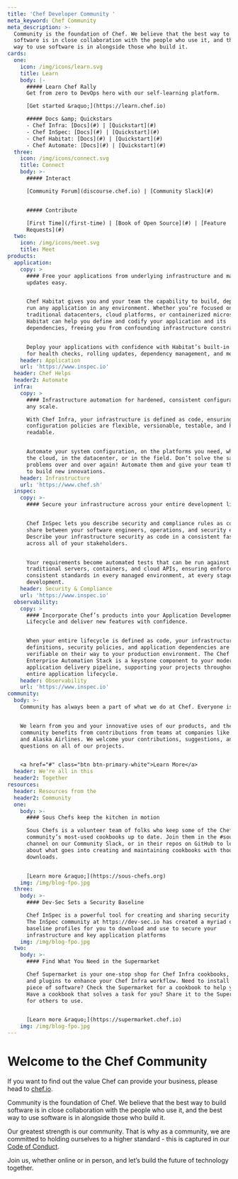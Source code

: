 ```yaml
---
title: 'Chef Developer Community '
meta_keyword: Chef Community
meta_description: >-
  Community is the foundation of Chef. We believe that the best way to build
  software is in close collaboration with the people who use it, and the best
  way to use software is in alongside those who build it. 
cards:
  one:
    icon: /img/icons/learn.svg
    title: Learn
    body: |-
      ##### Learn Chef Rally
      Get from zero to DevOps hero with our self-learning platform.

      [Get started &raquo;](https://learn.chef.io)

      ##### Docs &amp; Quickstars
      - Chef Infra: [Docs](#) | [Quickstart](#)
      - Chef InSpec: [Docs](#) | [Quickstart](#)
      - Chef Habitat: [Docs](#) | [Quickstart](#)
      - Chef Automate: [Docs](#) | [Quickstart](#)
  three:
    icon: /img/icons/connect.svg
    title: Connect
    body: >-
      ##### Interact

      [Community Forum](discourse.chef.io) | [Community Slack](#)


      ##### Contribute

      [First Time](/first-time) | [Book of Open Source](#) | [Feature
      Requests](#)
  two:
    icon: /img/icons/meet.svg
    title: Meet
products:
  application:
    copy: >
      #### Free your applications from underlying infrastructure and make
      updates easy.


      Chef Habitat gives you and your team the capability to build, deploy, and
      run any application in any environment. Whether you’re focused on
      traditional datacenters, cloud platforms, or containerized microservices,
      Habitat can help you define and codify your application and its
      dependencies, freeing you from confounding infrastructure constraints.


      Deploy your applications with confidence with Habitat’s built-in support
      for health checks, rolling updates, dependency management, and more. 
    header: Application
    url: 'https://www.inspec.io'
  header: Chef Helps
  header2: Automate
  infra:
    copy: >
      #### Infrastructure automation for hardened, consistent configuration at
      any scale.

      With Chef Infra, your infrastructure is defined as code, ensuring that
      configuration policies are flexible, versionable, testable, and human
      readable. 


      Automate your system configuration, on the platforms you need, whether in
      the cloud, in the datacenter, or in the field. Don’t solve the same
      problems over and over again! Automate them and give your team the ability
      to build new innovations.
    header: Infrastructure
    url: 'https://www.chef.sh'
  inspec:
    copy: >-
      #### Secure your infrastructure across your entire development lifecycle.


      Chef InSpec lets you describe security and compliance rules as code to
      share between your software engineers, operations, and security engineers.
      Describe your infrastructure security as code in a consistent fashion
      across all of your stakeholders.


      Your requirements become automated tests that can be run against
      traditional servers, containers, and cloud APIs, ensuring enforced
      consistent standards in every managed environment, at every stage of
      development.
    header: Security & Compliance
    url: 'https://www.inspec.io'
  observability:
    copy: >
      #### Incorporate Chef’s products into your Application Development
      Lifecycle and deliver new features with confidence.


      When your entire lifecycle is defined as code, your infrastructure
      definitions, security policies, and application dependencies are easily
      verifiable on their way to your production environment. The Chef
      Enterprise Automation Stack is a keystone component to your modern
      application delivery pipeline, supporting your projects throughout the
      entire application lifecycle. 
    header: Observability
    url: 'https://www.inspec.io'
community:
  body: >-
    Community has always been a part of what we do at Chef. Everyone is invited.


    We learn from you and your innovative uses of our products, and the whole
    community benefits from contributions from teams at companies like Nordstrom
    and Alaska Airlines. We welcome your contributions, suggestions, and
    questions on all of our projects.


    <a href="#" class="btn btn-primary-white">Learn More</a>
  header: We're all in this
  header2: Together
resources:
  header: Resources from the
  header2: Community
  one:
    body: >-
      #### Sous Chefs keep the kitchen in motion

      Sous Chefs is a volunteer team of folks who keep some of the Chef Infra
      community’s most-used cookbooks up to date. Join them in the #sous-chefs
      channel on our Community Slack, or in their repos on GitHub to learn more
      about what goes into creating and maintaining cookbooks with thousands of
      downloads.


      [Learn more &raquo;](https://sous-chefs.org)
    img: /img/blog-fpo.jpg
  three:
    body: >-
      #### Dev-Sec Sets a Security Baseline

      Chef InSpec is a powerful tool for creating and sharing security profiles.
      The InSpec community at https://dev-sec.io has created a myriad of
      baseline profiles for you to download and use to secure your
      infrastructure and key application platforms
    img: /img/blog-fpo.jpg
  two:
    body: >-
      #### Find What You Need in the Supermarket

      Chef Supermarket is your one-stop shop for Chef Infra cookbooks, tools,
      and plugins to enhance your Chef Infra workflow. Need to install a new
      piece of software? Check the Supermarket for a cookbook to help you out!
      Have a cookbook that solves a task for you? Share it to the Supermarket
      for others to use.


      [Learn more &raquo;](https://supermarket.chef.io)
    img: /img/blog-fpo.jpg
---
```


# Welcome to the <span class="highlight">Chef Community</span>


<span id="chefio">If you want to find out the value Chef can provide your business, please head to [chef.io](https://www.chef.io).</span>


Community is the foundation of Chef.  We believe that the best way to build software is in close collaboration with the people who use it, and the best way to use software is in alongside those who build it. 
     

Our greatest strength is our community. That is why as a community, we are committed to holding ourselves to a higher standard - this is captured in our [Code of Conduct].


Join us, whether online or in person, and let’s build the future of technology together.




[Code of Conduct]: https://github.com/chef/chef-oss-practices/blob/master/CODE_OF_CONDUCT.md
